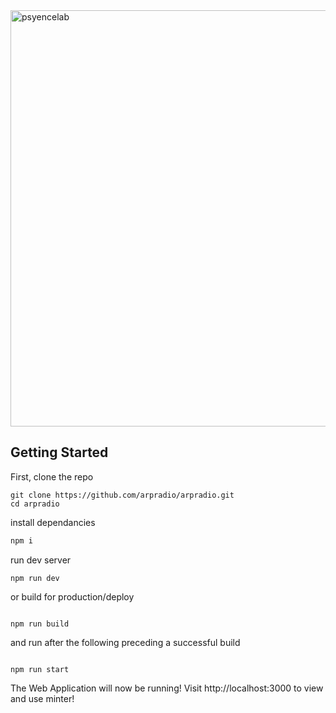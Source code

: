 <img width="666" alt="psyencelab" src="https://github.com/user-attachments/assets/646560b8-060a-4256-ad15-794dc6e65505" />

## Getting Started

First, clone the repo

```
git clone https://github.com/arpradio/arpradio.git
cd arpradio
```

install dependancies

```bash
npm i

```

run dev server

```
npm run dev

```

or build for production/deploy

```

npm run build

```

and run after the following preceding a successful build

```

npm run start

```

The Web Application will now be running! Visit http://localhost:3000 to view and use minter!
